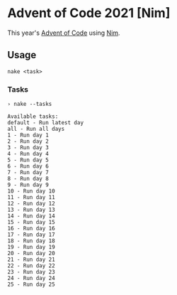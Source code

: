 # Advent of Code 2021 [Nim]

This year's [Advent of Code](https://adventofcode.com/2021) using [Nim](https://nim-lang.org/).

## Usage

```
nake <task>
```

### Tasks

```
› nake --tasks

Available tasks:
default - Run latest day
all - Run all days
1 - Run day 1
2 - Run day 2
3 - Run day 3
4 - Run day 4
5 - Run day 5
6 - Run day 6
7 - Run day 7
8 - Run day 8
9 - Run day 9
10 - Run day 10
11 - Run day 11
12 - Run day 12
13 - Run day 13
14 - Run day 14
15 - Run day 15
16 - Run day 16
17 - Run day 17
18 - Run day 18
19 - Run day 19
20 - Run day 20
21 - Run day 21
22 - Run day 22
23 - Run day 23
24 - Run day 24
25 - Run day 25
```
